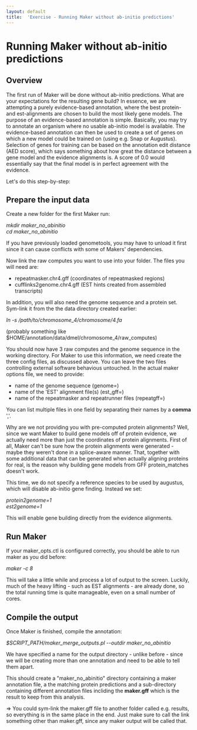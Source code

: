 ```yaml
---
layout: default
title:  'Exercise - Running Maker without ab-initio predictions'
---
```


# Running Maker without ab-initio predictions
## Overview

The first run of Maker will be done without ab-initio predictions. What are your expectations for the resulting gene build? In essence, we are attempting a purely evidence-based annotation, where the best protein- and est-alignments are chosen to build the most likely gene models. The purpose of an evidence-based annotation is simple. Basically, you may try to annotate an organism where no usable ab-initio model is available. The evidence-based annotation can then be used to create a set of genes on which a new model could be trained on (using e.g. Snap or Augustus). Selection of genes for training can be based on the annotation edit distance (AED score), which says something about how great the distance between a gene model and the evidence alignments is. A score of 0.0 would essentially say that the final model is in perfect agreement with the evidence.

Let's do this step-by-step:
## Prepare the input data

Create a new folder for the first Maker run:

<i>mkdir maker\_no\_abinitio</i>  
<i>cd maker\_no\_abinitio</i>

If you have previously loaded genometools, you may have to unload it first since it can cause conflicts with some of Makers' dependencies.

Now link the raw computes you want to use into your folder. The files you will need are:

- repeatmasker.chr4.gff (coordinates of repeatmasked regions)
- cufflinks2genome.chr4.gff (EST hints created from assembled transcripts)

In addition, you will also need the genome sequence and a protein set. Sym-link it from the the data directory created earlier:

*ln -s /path/to/chromosome\_4/chromosome/4.fa*

(probably something like $HOME/annotation/data/dmel/chromosome\_4/raw\_computes)

You should now have 3 raw computes and the genome sequence in the working directory. For Maker to use this information, we need create the three config files, as discussed above. You can leave the two files controlling external software behavious untouched. In the actual maker options file, we need to provide:

- name of the genome sequence (genome=)
- name of the 'EST' alignment file(s) (est\_gff=)
- name of the repeatmasker and repeatrunner files (repeatgff=)

You can list multiple files in one field by separating their names by a **comma** ','.

Why are we not providing you with pre-computed protein alignments? Well, since we want Maker to build gene models off of protein evidence, we actually need more than just the coordinates of protein alignments. First of all, Maker can't be sure how the protein alignments were generated - maybe they weren't done in a splice-aware manner. That, together with some additional data that can be generated when actually aligning proteins for real, is the reason why building gene models from GFF protein\_matches doesn't work.

This time, we do not specify a reference species to be used by augustus, which will disable ab-initio gene finding. Instead we set:

  <i>protein2genome=1</i>  
  <i>est2genome=1</i>

This will enable gene building directly from the evidence alignments.
## Run Maker

If your maker\_opts.ctl is configured correctly, you should be able to run maker as you did before:

*maker -c 8*

This will take a little while and process a lot of output to the screen. Luckily, much of the heavy lifting - such as EST alignments - are already done, so the total running time is quite manageable, even on a small number of cores.
## Compile the output

Once Maker is finished, compile the annotation:

*$SCRIPT\_PATH/maker\_merge\_outputs.pl --outdir maker\_no\_abinitio*

We have specified a name for the output directory - unlike before - since we will be creating more than one annotation and need to be able to tell them apart.  

This should create a "maker\_no\_abinitio" directory containing a maker annotation file, a the matching protein predictions and a sub-directory containing different annotation files incliding the **maker.gff** which is the result to keep from this analysis. 

=> You could sym-link the maker.gff file to another folder called e.g. results, so everything is in the same place in the end. Just make sure to call the link something other than maker.gff, since any maker output will be called that.